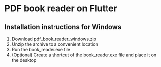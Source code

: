 # PDF book reader on Flutter

## Installation instructions for Windows

1. Download pdf_book_reader_windows.zip
2. Unzip the archive to a convenient location
3. Run the book_reader.exe file
4. (Optional) Create a shortcut of the book_reader.exe file and place it on the desktop
